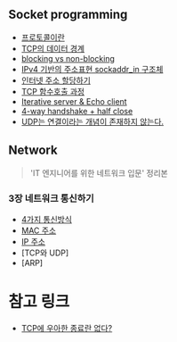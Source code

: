 ## Socket programming

- [프로토콜이란](https://github.com/evelyn82/network/blob/master/socket/protocol.md)
- [TCP의 데이터 경계](https://github.com/evelyn82/network/blob/master/socket/boundary-of-tcp-transmission-data.md)
- [blocking vs non-blocking](https://github.com/evelyn82/network/blob/master/socket/blocking-vs-non-blocking.md)
- [IPv4 기반의 주소표현 sockaddr_in 구조체](https://github.com/evelyn82/network/blob/master/socket/sockaddr-in.md)
- [인터넷 주소 할당하기](https://github.com/evelyn82/network/blob/master/socket/network-byte-order.md)
- [TCP 함수호출 과정](https://github.com/evelyn82/network/blob/master/socket/tcp-process.md)
- [Iterative server & Echo client](https://github.com/evelyn82/network/blob/master/socket/iterative-server-and-echo-client.md)
- [4-way handshake + half close](https://github.com/evelyn82/network/blob/master/socket/4-way-handshake.md)
- [UDP는 연결이라는 개념이 존재하지 않는다.](https://github.com/evelyn82/network/blob/master/socket/udp.md)

## Network

> 'IT 엔지니어를 위한 네트워크 입문' 정리본

### 3장 네트워크 통신하기

- [4가지 통신방식](https://github.com/evelyn82/network/blob/master/theory/cast.md)
- [MAC 주소](https://github.com/evelyn82/network/blob/master/theory/mac.md)
- [IP 주소](https://github.com/evelyn82/network/blob/master/theory/ip.md)
- [TCP와 UDP]
- [ARP]

# 참고 링크

- [TCP에 우아한 종료란 없다?](https://sunyzero.tistory.com/269)